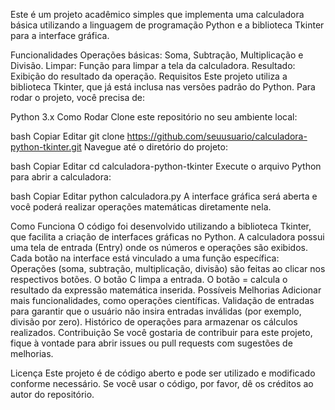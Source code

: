 Este é um projeto acadêmico simples que implementa uma calculadora básica utilizando a linguagem de programação Python e a biblioteca Tkinter para a interface gráfica.

Funcionalidades
Operações básicas: Soma, Subtração, Multiplicação e Divisão.
Limpar: Função para limpar a tela da calculadora.
Resultado: Exibição do resultado da operação.
Requisitos
Este projeto utiliza a biblioteca Tkinter, que já está inclusa nas versões padrão do Python. Para rodar o projeto, você precisa de:

Python 3.x
Como Rodar
Clone este repositório no seu ambiente local:

bash
Copiar
Editar
git clone https://github.com/seuusuario/calculadora-python-tkinter.git
Navegue até o diretório do projeto:

bash
Copiar
Editar
cd calculadora-python-tkinter
Execute o arquivo Python para abrir a calculadora:

bash
Copiar
Editar
python calculadora.py
A interface gráfica será aberta e você poderá realizar operações matemáticas diretamente nela.

Como Funciona
O código foi desenvolvido utilizando a biblioteca Tkinter, que facilita a criação de interfaces gráficas no Python.
A calculadora possui uma tela de entrada (Entry) onde os números e operações são exibidos.
Cada botão na interface está vinculado a uma função específica:
Operações (soma, subtração, multiplicação, divisão) são feitas ao clicar nos respectivos botões.
O botão C limpa a entrada.
O botão = calcula o resultado da expressão matemática inserida.
Possíveis Melhorias
Adicionar mais funcionalidades, como operações científicas.
Validação de entradas para garantir que o usuário não insira entradas inválidas (por exemplo, divisão por zero).
Histórico de operações para armazenar os cálculos realizados.
Contribuição
Se você gostaria de contribuir para este projeto, fique à vontade para abrir issues ou pull requests com sugestões de melhorias.

Licença
Este projeto é de código aberto e pode ser utilizado e modificado conforme necessário. Se você usar o código, por favor, dê os créditos ao autor do repositório.

